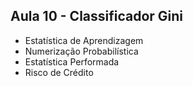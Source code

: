 ## Aula 10 - Classificador Gini

- Estatística de Aprendizagem
- Numerização Probabilística
- Estatística Performada
- Risco de Crédito